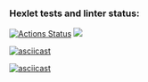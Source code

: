 ### Hexlet tests and linter status:
[![Actions Status](https://github.com/iphilka/frontend-project-44/workflows/hexlet-check/badge.svg)](https://github.com/iphilka/frontend-project-44/actions)
<a href="https://codeclimate.com/github/iphilka/frontend-project-44/maintainability"><img src="https://api.codeclimate.com/v1/badges/c742595985b3c13beba5/maintainability" /></a>

[![asciicast](https://asciinema.org/a/AKxIGBVuIUf6ovJhGKfZ85b4f.svg)](https://asciinema.org/a/AKxIGBVuIUf6ovJhGKfZ85b4f)

[![asciicast](https://asciinema.org/a/G7PhNKy0ZQeohDrAtJqfvn7jc.svg)](https://asciinema.org/a/G7PhNKy0ZQeohDrAtJqfvn7jc)
